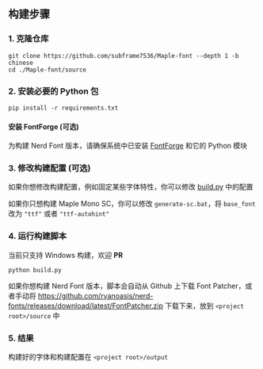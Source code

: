 ## 构建步骤

### 1. 克隆仓库

```shell
git clone https://github.com/subframe7536/Maple-font --depth 1 -b chinese
cd ./Maple-font/source
```

### 2. 安装必要的 Python 包

```shell
pip install -r requirements.txt
```

#### 安装 FontForge (可选)

为构建 Nerd Font 版本，请确保系统中已安装 [FontForge](https://fontforge.org/) 和它的 Python 模块

### 3. 修改构建配置 (可选)

如果你想修改构建配置，例如固定某些字体特性，你可以修改 [build.py](./build.py) 中的配置

如果你只想构建 Maple Mono SC，你可以修改 `generate-sc.bat`，将 `base_font` 改为 `"ttf"` 或者 `"ttf-autohint"`

### 4. 运行构建脚本

当前只支持 Windows 构建，欢迎 **PR**

```shell
python build.py
```

如果你想构建 Nerd Font 版本，脚本会自动从 Github 上下载 Font Patcher，或者手动将 https://github.com/ryanoasis/nerd-fonts/releases/download/latest/FontPatcher.zip 下载下来，放到 `<project root>/source` 中

### 5. 结果

构建好的字体和构建配置在 `<project root>/output`